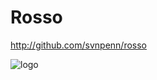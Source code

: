 Rosso
=====
http://github.com/svnpenn/rosso

![logo](http://rawgit.com/svnpenn/rosso/master/rosso.jpg)
